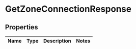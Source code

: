 # GetZoneConnectionResponse

## Properties
Name | Type | Description | Notes
------------ | ------------- | ------------- | -------------
